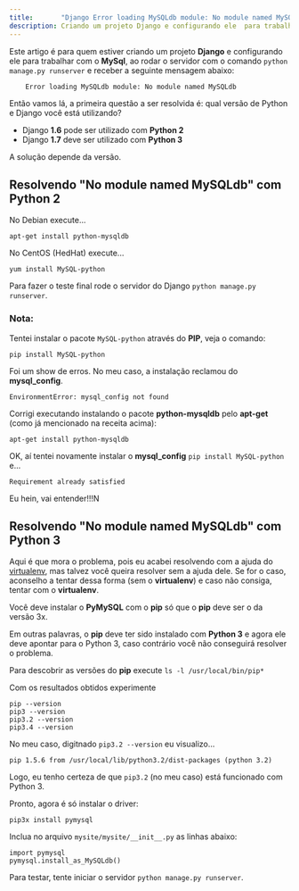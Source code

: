 ```yaml
---
title:       "Django Error loading MySQLdb module: No module named MySQLdb"
description: Criando um projeto Django e configurando ele  para trabalhar com o MySql, ao rodar o servidor... Error loading MySQLdb module
---
```


Este artigo é para quem estiver criando um projeto __Django__ e configurando ele para trabalhar com o __MySql__, ao rodar o servidor com o
comando `python manage.py runserver` e receber a seguinte mensagem abaixo:

        Error loading MySQLdb module: No module named MySQLdb

Então vamos lá, a primeira questão a ser resolvida é: qual versão de Python e Django você está utilizando?

- Django __1.6__ pode ser utilizado com __Python 2__
- Django __1.7__ deve ser utilizado com __Python 3__

A solução depende da versão.


Resolvendo "No module named MySQLdb" com Python 2
---

No Debian execute...

    apt-get install python-mysqldb

No CentOS (HedHat) execute...

    yum install MySQL-python

Para fazer o teste final rode o servidor do Django `python manage.py runserver`.


### Nota:

Tentei instalar o pacote `MySQL-python` através do __PIP__, veja o comando:

	pip install MySQL-python

Foi um  show de erros. No meu caso, a instalação reclamou do __mysql_config__.

    EnvironmentError: mysql_config not found

Corrigi executando instalando o pacote __python-mysqldb__ pelo __apt-get__ (como já mencionado na receita acima):

	apt-get install python-mysqldb

OK, aí tentei novamente instalar o __mysql_config__ `pip install MySQL-python` e... 
    
    Requirement already satisfied

Eu hein, vai entender!!!N




Resolvendo "No module named MySQLdb" com Python 3
---

Aqui é que mora o problema, pois eu acabei resolvendo com a ajuda do [virtualenv](), mas talvez você queira resolver
sem a ajuda dele. Se for o caso,  aconselho a tentar dessa forma (sem o __virtualenv__) e caso não consiga, tentar
com o __virtualenv__.

Você deve instalar o __PyMySQL__ com o __pip__ só que o __pip__ deve ser o da versão 3x.

Em outras palavras, o __pip__ deve ter sido instalado com __Python 3__ e agora ele deve apontar para o Python 3, caso 
contrário você não conseguirá resolver o problema.

Para descobrir as versões do __pip__ execute `ls -l /usr/local/bin/pip*`

Com os resultados obtidos experimente

    pip --version
    pip3 --version
    pip3.2 --version
    pip3.4 --version

No meu caso, digitnado `pip3.2 --version` eu visualizo...

    pip 1.5.6 from /usr/local/lib/python3.2/dist-packages (python 3.2)

Logo, eu tenho certeza de que `pip3.2` (no meu caso) está funcionado com Python 3.

Pronto, agora é só instalar o driver:

    pip3x install pymysql

Inclua no arquivo `mysite/mysite/__init__.py` as linhas abaixo:

    import pymysql
    pymysql.install_as_MySQLdb()

Para testar, tente iniciar o servidor `python manage.py runserver`.